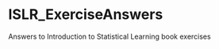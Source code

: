 ISLR_ExerciseAnswers
====================

Answers to Introduction to Statistical Learning book exercises 
